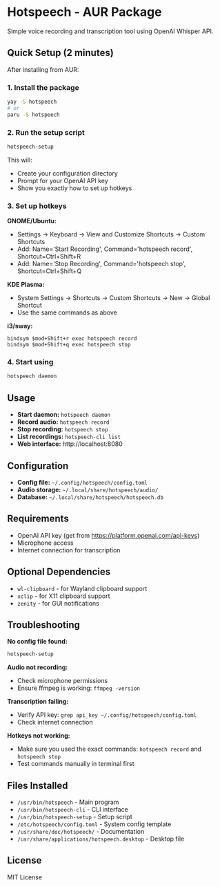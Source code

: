# Hotspeech - AUR Package

Simple voice recording and transcription tool using OpenAI Whisper API.

## Quick Setup (2 minutes)

After installing from AUR:

### 1. Install the package

```bash
yay -S hotspeech
# or
paru -S hotspeech
```

### 2. Run the setup script

```bash
hotspeech-setup
```

This will:

- Create your configuration directory
- Prompt for your OpenAI API key
- Show you exactly how to set up hotkeys

### 3. Set up hotkeys

**GNOME/Ubuntu:**

- Settings → Keyboard → View and Customize Shortcuts → Custom Shortcuts
- Add: Name='Start Recording', Command='hotspeech record', Shortcut=Ctrl+Shift+R
- Add: Name='Stop Recording', Command='hotspeech stop', Shortcut=Ctrl+Shift+Q

**KDE Plasma:**

- System Settings → Shortcuts → Custom Shortcuts → New → Global Shortcut
- Use the same commands as above

**i3/sway:**

```
bindsym $mod+Shift+r exec hotspeech record
bindsym $mod+Shift+q exec hotspeech stop
```

### 4. Start using

```bash
hotspeech daemon
```

## Usage

- **Start daemon:** `hotspeech daemon`
- **Record audio:** `hotspeech record`
- **Stop recording:** `hotspeech stop`
- **List recordings:** `hotspeech-cli list`
- **Web interface:** http://localhost:8080

## Configuration

- **Config file:** `~/.config/hotspeech/config.toml`
- **Audio storage:** `~/.local/share/hotspeech/audio/`
- **Database:** `~/.local/share/hotspeech/hotspeech.db`

## Requirements

- OpenAI API key (get from https://platform.openai.com/api-keys)
- Microphone access
- Internet connection for transcription

## Optional Dependencies

- `wl-clipboard` - for Wayland clipboard support
- `xclip` - for X11 clipboard support
- `zenity` - for GUI notifications

## Troubleshooting

**No config file found:**

```bash
hotspeech-setup
```

**Audio not recording:**

- Check microphone permissions
- Ensure ffmpeg is working: `ffmpeg -version`

**Transcription failing:**

- Verify API key: `grep api_key ~/.config/hotspeech/config.toml`
- Check internet connection

**Hotkeys not working:**

- Make sure you used the exact commands: `hotspeech record` and `hotspeech stop`
- Test commands manually in terminal first

## Files Installed

- `/usr/bin/hotspeech` - Main program
- `/usr/bin/hotspeech-cli` - CLI interface
- `/usr/bin/hotspeech-setup` - Setup script
- `/etc/hotspeech/config.toml` - System config template
- `/usr/share/doc/hotspeech/` - Documentation
- `/usr/share/applications/hotspeech.desktop` - Desktop file

## License

MIT License
